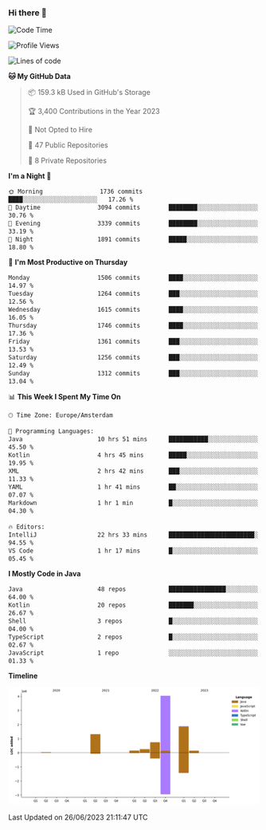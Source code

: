 ### Hi there 👋


<!--START_SECTION:waka-->
![Code Time](http://img.shields.io/badge/Code%20Time-3%2C281%20hrs%2054%20mins-blue)

![Profile Views](http://img.shields.io/badge/Profile%20Views-110-blue)

![Lines of code](https://img.shields.io/badge/From%20Hello%20World%20I%27ve%20Written-8.6%20million%20lines%20of%20code-blue)

**🐱 My GitHub Data** 

> 📦 159.3 kB Used in GitHub's Storage 
 > 
> 🏆 3,400 Contributions in the Year 2023
 > 
> 🚫 Not Opted to Hire
 > 
> 📜 47 Public Repositories 
 > 
> 🔑 8 Private Repositories 
 > 
**I'm a Night 🦉** 

```text
🌞 Morning                1736 commits        ████░░░░░░░░░░░░░░░░░░░░░   17.26 % 
🌆 Daytime                3094 commits        ████████░░░░░░░░░░░░░░░░░   30.76 % 
🌃 Evening                3339 commits        ████████░░░░░░░░░░░░░░░░░   33.19 % 
🌙 Night                  1891 commits        █████░░░░░░░░░░░░░░░░░░░░   18.80 % 
```
📅 **I'm Most Productive on Thursday** 

```text
Monday                   1506 commits        ████░░░░░░░░░░░░░░░░░░░░░   14.97 % 
Tuesday                  1264 commits        ███░░░░░░░░░░░░░░░░░░░░░░   12.56 % 
Wednesday                1615 commits        ████░░░░░░░░░░░░░░░░░░░░░   16.05 % 
Thursday                 1746 commits        ████░░░░░░░░░░░░░░░░░░░░░   17.36 % 
Friday                   1361 commits        ███░░░░░░░░░░░░░░░░░░░░░░   13.53 % 
Saturday                 1256 commits        ███░░░░░░░░░░░░░░░░░░░░░░   12.49 % 
Sunday                   1312 commits        ███░░░░░░░░░░░░░░░░░░░░░░   13.04 % 
```


📊 **This Week I Spent My Time On** 

```text
🕑︎ Time Zone: Europe/Amsterdam

💬 Programming Languages: 
Java                     10 hrs 51 mins      ███████████░░░░░░░░░░░░░░   45.50 % 
Kotlin                   4 hrs 45 mins       █████░░░░░░░░░░░░░░░░░░░░   19.95 % 
XML                      2 hrs 42 mins       ███░░░░░░░░░░░░░░░░░░░░░░   11.33 % 
YAML                     1 hr 41 mins        ██░░░░░░░░░░░░░░░░░░░░░░░   07.07 % 
Markdown                 1 hr 1 min          █░░░░░░░░░░░░░░░░░░░░░░░░   04.30 % 

🔥 Editors: 
IntelliJ                 22 hrs 33 mins      ████████████████████████░   94.55 % 
VS Code                  1 hr 17 mins        █░░░░░░░░░░░░░░░░░░░░░░░░   05.45 % 
```

**I Mostly Code in Java** 

```text
Java                     48 repos            ████████████████░░░░░░░░░   64.00 % 
Kotlin                   20 repos            ███████░░░░░░░░░░░░░░░░░░   26.67 % 
Shell                    3 repos             █░░░░░░░░░░░░░░░░░░░░░░░░   04.00 % 
TypeScript               2 repos             █░░░░░░░░░░░░░░░░░░░░░░░░   02.67 % 
JavaScript               1 repo              ░░░░░░░░░░░░░░░░░░░░░░░░░   01.33 % 
```



**Timeline**

![Lines of Code chart](https://raw.githubusercontent.com/powercasgamer/powercasgamer/master/assets/bar_graph.png)


 Last Updated on 26/06/2023 21:11:47 UTC
<!--END_SECTION:waka-->
